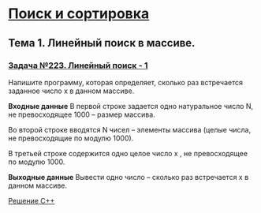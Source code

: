 # [Поиск и сортировка](https://informatics.msk.ru/course/view.php?id=3)

## Тема 1. Линейный поиск в массиве.

### [Задача №223. Линейный поиск - 1](https://informatics.msk.ru/mod/statements/view.php?id=270#1)

Напишите программу, которая определяет, сколько раз встречается заданное число x в данном массиве.

**Входные данные**
В первой строке задается одно натуральное число N, не превосходящее 1000 – размер массива.

Во второй строке вводятся N чисел – элементы массива (целые числа, не превосходящие по модулю 1000).

В третьей строке содержится одно целое число x , не превосходящее по модулю 1000.

**Выходные данные**
Вывести одно число – сколько раз встречается x в данном массиве.

[Решение С++](./topic_1/task_223_linear_search_1.cpp)